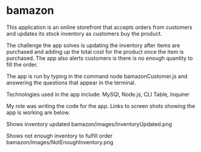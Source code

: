 # bamazon

This application is an online storefront that accepts orders from customers and updates its stock inventory as customers buy the product. 

The challenge the app solves is updating the inventory after items are purchased and adding up the total cost for the product once the item is purchased. The app also alerts customers is there is no enough quantity to fill the order. 

The app is run by typing in the command node bamazonCustomer.js and answering the questions that appear in the terminal.  

Technologies used in the app include: MySQl, Node.js, CLI Table, Inquirer 

My role was writing the code for the app. Links to screen shots showing the app is working are below.

Shows inventory updated
bamazon/images/InventoryUpdated.png

Shows not enough inventory to fulfill order
bamazon/images/NotEnoughInventory.png


